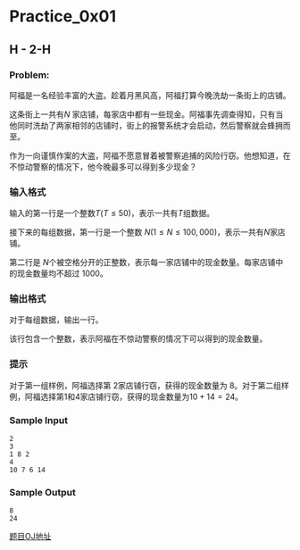 # Practice_0x01

## H - 2-H

### Problem:

阿福是一名经验丰富的大盗。趁着月黑风高，阿福打算今晚洗劫一条街上的店铺。

这条街上一共有${N}$ 家店铺，每家店中都有一些现金。阿福事先调查得知，只有当他同时洗劫了两家相邻的店铺时，街上的报警系统才会启动，然后警察就会蜂拥而至。

作为一向谨慎作案的大盗，阿福不愿意冒着被警察追捕的风险行窃。他想知道，在不惊动警察的情况下，他今晚最多可以得到多少现金？

### 输入格式

输入的第一行是一个整数${T(T≤50)}$，表示一共有${T}$组数据。

接下来的每组数据，第一行是一个整数 ${N(1≤N≤100,000)}$，表示一共有${N}$家店铺。

第二行是 ${N}$个被空格分开的正整数，表示每一家店铺中的现金数量。每家店铺中的现金数量均不超过 ${1000}$。

### 输出格式

对于每组数据，输出一行。

该行包含一个整数，表示阿福在不惊动警察的情况下可以得到的现金数量。

### 提示

对于第一组样例，阿福选择第 ${2}$家店铺行窃，获得的现金数量为 ${8}$。对于第二组样例，阿福选择第${1}$和${4}$家店铺行窃，获得的现金数量为${10+14=24}$。

### Sample Input

```
2
3
1 8 2
4
10 7 6 14
```

### Sample Output

```
8
24
```



[题目OJ地址](https://nanti.jisuanke.com/t/T1227)